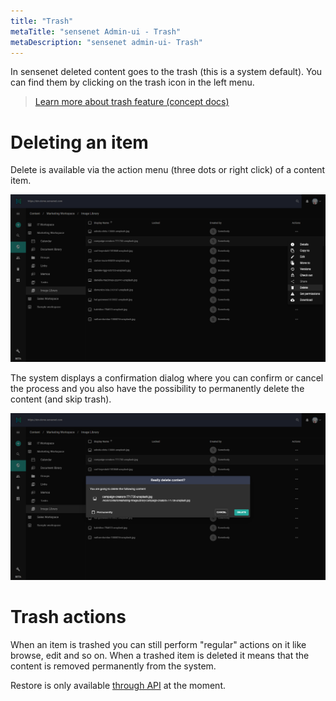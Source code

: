 ```yaml
---
title: "Trash"
metaTitle: "sensenet Admin-ui - Trash"
metaDescription: "sensenet admin-ui- Trash"
---
```


In sensenet deleted content goes to the trash (this is a system default). You can find them by clicking on the trash icon in the left menu.
> [Learn more about trash feature (concept docs)](/concepts/collaboration/05-trash)

# Deleting an item

Delete is available via the action menu (three dots or right click) of a content item.

![delete](../img/delete_action.png)

The system displays a confirmation dialog where you can confirm or cancel the process and you also have the possibility to permanently delete the content (and skip trash).

![delete dialog](../img/delete_confirm.png)

# Trash actions

When an item is trashed you can still perform "regular" actions on it like browse, edit and so on. When a trashed item is deleted it means that the content is removed permanently from the system.

Restore is only available [through API](/api-docs/content-management/07-trash) at the moment.
